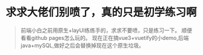 # 求求大佬们别喷了，真的只是初学练习啊
> 前端小白之前用原生+layUI练练手的，求求不要喷，只是练习一下。
> 顺便看看github pages怎么玩的。
> 现在正在搞vue3+vuetify的小demo,后端java+mySQL,做好之后会替换掉现在这个原生垃圾。
